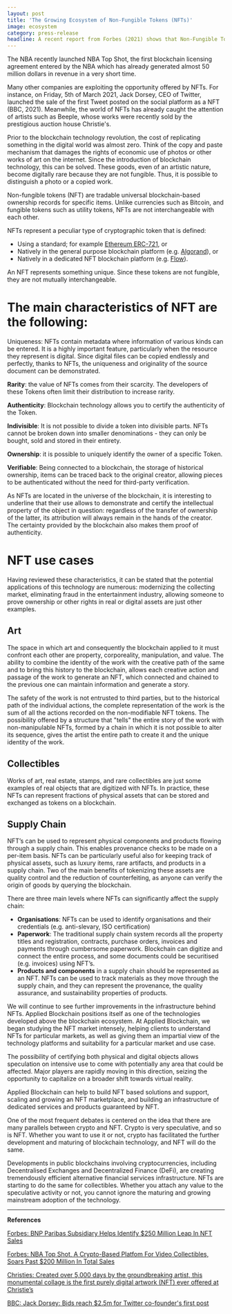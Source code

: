 ```yaml
---
layout: post
title: 'The Growing Ecosystem of Non-Fungible Tokens (NFTs)' 
image: ecosystem
category: press-release
headline: A recent report from Forbes (2021) shows that Non-Fungible Tokens (NFT) transaction volume more than quadrupled in 2020, from $ 62 million to over $ 250 million. Brands like NBA, Nike, and Formula 1 have started to issue their own NFTs, catering to a tech-savvy audience.
---
```


The NBA recently launched NBA Top Shot, the first blockchain licensing agreement entered by the NBA which has already generated almost 50 million dollars in revenue in a very short time.

Many other companies are exploiting the opportunity offered by NFTs. For instance, on Friday, 5th of March 2021, Jack Dorsey, CEO of Twitter, launched the sale of the first Tweet posted on the social platform as a NFT (BBC, 2021). Meanwhile, the world of NFTs has already caught the attention of artists such as Beeple, whose works were recently sold by the prestigious auction house Christie's. 

Prior to the blockchain technology revolution, the cost of replicating something in the digital world was almost zero. Think of the copy and paste mechanism that damages the rights of economic use of photos or other works of art on the internet. Since the introduction of blockchain technology, this can be solved. These goods, even of an artistic nature, become digitally rare because they are not fungible. Thus, it is possible to distinguish a photo or a copied work.

Non-fungible tokens (NFT) are tradable universal blockchain-based ownership records for specific items. Unlike currencies such as Bitcoin, and fungible tokens such as utility tokens, NFTs are not interchangeable with each other.

NFTs represent a peculiar type of cryptographic token that is defined:

- Using a standard; for example [Ethereum ERC-721](https://eips.ethereum.org/EIPS/eip-721), or
- Natively in the general purpose blockchain platform (e.g. [Algorand](https://developer.algorand.org/search/?search_query=nft&category=all-categories)), or
- Natively in a dedicated NFT blockchain platform (e.g. [Flow](https://docs.onflow.org/)).

An NFT represents something unique. Since these tokens are not fungible, they are not mutually interchangeable.

# The main characteristics of NFT are the following:

Uniqueness: NFTs contain metadata where information of various kinds can be entered. It is a highly important feature, particularly when the resource they represent is digital. Since digital files can be copied endlessly and perfectly, thanks to NFTs, the uniqueness and originality of the source document can be demonstrated.

**Rarity**: the value of NFTs comes from their scarcity. The developers of these Tokens often limit their distribution to increase rarity.

**Authenticity**: Blockchain technology allows you to certify the authenticity of the Token.

**Indivisible**: It is not possible to divide a token into divisible parts. NFTs cannot be broken down into smaller denominations - they can only be bought, sold and stored in their entirety. 

**Ownership**: it is possible to uniquely identify the owner of a specific Token.

**Verifiable**: Being connected to a blockchain, the storage of historical ownership, items can be traced back to the original creator, allowing pieces to be authenticated without the need for third-party verification.

As NFTs are located in the universe of the blockchain, it is interesting to underline that their use allows to demonstrate and certify the intellectual property of the object in question: regardless of the transfer of ownership of the latter, its attribution will always remain in the hands of the creator. The certainty provided by the blockchain also makes them proof of authenticity.

# NFT use cases

Having reviewed these characteristics, it can be stated that the potential applications of this technology are numerous: modernizing the collecting market, eliminating fraud in the entertainment industry, allowing someone to prove ownership or other rights in real or digital assets are just other examples.

## Art

The space in which art and consequently the blockchain applied to it must confront each other are property, corporeality, manipulation, and value.
The ability to combine the identity of the work with the creative path of the same and to bring this history to the blockchain, allows each creative action and passage of the work to generate an NFT, which connected and chained to the previous one can maintain information and generate a story.

The safety of the work is not entrusted to third parties, but to the historical path of the individual actions, the complete representation of the work is the sum of all the actions recorded on the non-modifiable NFT tokens. The possibility offered by a structure that "tells" the entire story of the work with non-manipulable NFTs, formed by a chain in which it is not possible to alter its sequence, gives the artist the entire path to create it and the unique identity of the work.

## Collectibles

Works of art, real estate, stamps, and rare collectibles are just some examples of real objects that are digitized with NFTs. In practice, these NFTs can represent fractions of physical assets that can be stored and exchanged as tokens on a blockchain.

## Supply Chain

NFT’s can be used to represent physical components and products flowing through a supply chain. This enables provenance checks to be made on a per-item basis. NFTs can be particularly useful also for keeping track of physical assets, such as luxury items, rare artifacts, and products in a supply chain. Two of the main benefits of tokenizing these assets are quality control and the reduction of counterfeiting, as anyone can verify the origin of goods by querying the blockchain.

There are three main levels where NFTs can significantly affect the supply chain:

- **Organisations**: NFTs can be used to identify organisations and their credentials (e.g. anti-slevary, ISO certification)
- **Paperwork**: The traditional supply chain system records all the property titles and registration, contracts, purchase orders, invoices and payments  through cumbersome paperwork. Blockchain can digitize and connect the entire process, and some documents could be securitised (e.g. invoices) using NFT’s. 
- **Products and components** in a supply chain should be represented as an NFT. NFTs can be used to track materials as they move through the supply chain, and they can represent the provenance, the quality assurance, and sustainability properties of products.

We will continue to see further improvements in the infrastructure behind NFTs. Applied Blockchain positions itself as one of the technologies developed above the blockchain ecosystem. At Applied Blockchain, we began studying the NFT market intensely, helping clients to understand NFTs for particular markets, as well as giving them an impartial view of the technology platforms and suitability for a particular market and use case. 

The possibility of certifying both physical and digital objects allows speculation on intensive use to come with potentially any area that could be affected. Major players are rapidly moving in this direction, seizing the opportunity to capitalize on a broader shift towards virtual reality. 

Applied Blockchain can help to build NFT based solutions and support, scaling and growing an NFT marketplace, and building an infrastructure of dedicated services and products guaranteed by NFT.

One of the most frequent debates is centered on the idea that there are many parallels between crypto and NFT. Crypto is very speculative, and so is NFT. Whether you want to use it or not, crypto has facilitated the further development and maturing of blockchain technology, and NFT will do the same.

Developments in public blockchains involving cryptocurrencies, including Decentralised Exchanges and Decentralized Finance (DeFi), are creating tremendously efficient alternative financial services infrastructure. NFTs are starting to do the same for collectibles. Whether you attach any value to the speculative activity or not, you cannot ignore the maturing and growing mainstream adoption of the technology.

---

**References**

[Forbes: BNP Paribas Subsidiary Helps Identify $250 Million Leap In NFT Sales](https://www.forbes.com/sites/ninabambysheva/2021/02/15/french-banking-giant-bnp-paribas-details-explosion-of-new-crypto-sector-with-250-million-sales-volume/)

[Forbes: NBA Top Shot, A Crypto-Based Platfom For Video Collectibles, Soars Past $200 Million In Total Sales](https://www.forbes.com/sites/tommybeer/2021/02/23/nba-top-shot-a-crypto-based-platfom-for-video-collectibles-soars-past-200-million-in-total-sales/ )

[Christies: Created over 5,000 days by the groundbreaking artist, this monumental collage is the first purely digital artwork (NFT) ever offered at Christie’s](https://www.christies.com/features/Monumental-collage-by-Beeple-is-first-purely-digital-artwork-NFT-to-come-to-auction-11510-7.aspx )

[BBC: Jack Dorsey: Bids reach $2.5m for Twitter co-founder's first post](https://www.bbc.com/news/world-us-canada-56307153 )
